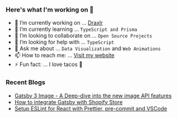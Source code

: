 ### Here's what I'm working on 👋

- 🔭 I’m currently working on ... [Draxlr](https://draxlr.com/)
- 🌱 I’m currently learning ... `TypeScript and Prisma`
- 👯 I’m looking to collaborate on ... `Open Source Projects`
- 🤔 I’m looking for help with ... `TypeScript`
- 💬 Ask me about ... `Data Visualization` and `Web Animations`
- 📫 How to reach me: ... [Visit my website](https://nirnejak.com)
- ⚡ Fun fact: ... I love tacos 🌮

### Recent Blogs

- [Gatsby 3 Image - A Deep-dive into the new image API features](https://www.inkoop.io/blog/gatsby-3-image-a-deep-dive-into-the-new-image-api-features/)
- [How to integrate Gatsby with Shopify Store](https://www.inkoop.io/blog/how-to-integrate-gatsby-with-shopify-store/)
- [Setup ESLint for React with Prettier, pre-commit and VSCode](https://www.inkoop.io/blog/setup-eslint-for-react-with-prettier-pre-commit-and-vscode/)

